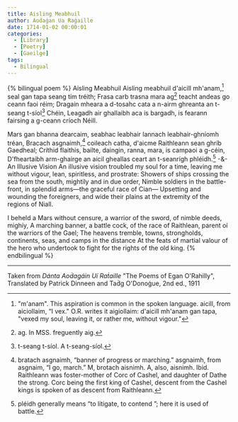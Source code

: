 ```yaml
---
title: Aisling Meabhuil
author: Aoḋaġan Ua Raġaille
date: 1714-01-02 00:00:01
categories: 
  - [Library]
  - [Poetry]
  - [Gaeilge]
tags:
  - Bilingual
---
```


{% bilingual poem %}
Aisling Meabhuil
Aisling meabhuil d'aicill mh'anam,[^1] seal gan tapa seang tím tréith;
Frasa carb trasna mara ag[^2] teacht andeas go ceann faoi réim;
Dragain mheara a d-tosahc cata a n-airm ghreanta an t-seang t-síol[^3] Chéin,
Leagadh air ghallaibh aca is bargadh, is fearann fairsing a g-ceann críoch Néill.

Mars gan bhanna dearcaim, seabhac leabhair lannach leabhair-ghníomh tréan,
Bracach asgnaimh,[^4] coileach catha, d'aicme Raithleann sean ghríb Gaedheal;
Críthid flaithis, bailte, daingin, ranna, mara, is campaoi a g-céin,
D'fheartaibh arm-ghairge an aicil gheallas ceart an t-seanrígh phléidh.[^5]
-&-
An Illusive Vision
An illusive vision troubled my soul for a time, leaving me without vigour, lean, spiritless, and prostrate:
Showers of ships crossing the sea from the south, mightily and in due order,
Nimble soldiers in the battle-front, in splendid arms—the graceful race of Cian—
Upsetting and wounding the foreigners, and wide their plains at the extremity of the regions of Niall.

I beheld a Mars without censure, a warrior of the sword, of nimble deeds, mighíy,
A marching banner, a battle cock, of the race of Raithlean, parent oí the warriors of the Gael;
The heavens tremble, towns, strongholds, continents, seas, and camps in the distance
At the feats of martial valour of the hero who undertook to fight for the rights of the old king.
{% endbilingual %}

[^1]: "m'anam". This aspiration is common in the spoken language. aicill, from aiciollaim, “I vex." O.R. writes it aigiollaim: d'aicill mh'anam gan tapa, "vexed my soul, leaving it, or rather me, without vigour."
[^2]: ag. In MSS. freguently aig.
[^3]: t-seang t-síol. A t-seang-síol.
[^4]: bratach asgnaimh, “banner of progress or marching.” asgnaimh, from asgnaim, “I go, march.” M, brotach aisnimh. A, also, aisnimh. Ibid. Raithleann was foster-mother of Corc of Cashel, and daughter of Dathe the strong. Corc being the first king of Cashel, descent from the Cashel kings is spoken of as descent from Raithleann.
[^5]: pléidh generally means “to litigate, to contend ”; here it is used of battle.

<hr>

Taken from *Dánta Aoḋagáin Uí Raṫaille* "The Poems of Egan O'Rahilly", Translated by Patrick Dinneen and Taḋg O'Donoġue, 2nd ed., 1911